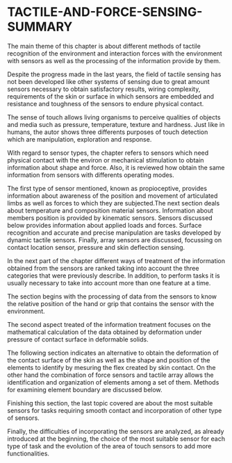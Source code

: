 # TACTILE-AND-FORCE-SENSING-SUMMARY
The main theme of this chapter is about different  methods of tactile recognition of the environment and interaction forces with the environment  with sensors as well as the processing of the information provide by them. 

Despite the progress  made in the last years, the field of tactile sensing has not been developed like other systems of sensing due to great amount sensors necessary to obtain satisfactory results,  wiring complexity,  requirements of the skin or surface in which sensors are embedded and resistance and toughness of the sensors  to endure physical contact. 

The sense of touch allows living organisms to perceive qualities of objects and media such as pressure, temperature, texture and hardness. Just like in humans, the autor shows three differents purposes of touch detection which are manipulation, exploration and response. 

With regard to sensor types, the chapter refers to sensors which need physical contact with the environ or mechanical stimulation to obtain information about shape and force. Also, it is reviewed how obtain the same information from sensors with  differents  operating modes. 

The first type of sensor mentioned, known as propioceptive,  provides information about awareness of the position and movement of articulated limbs  as well as forces to which they are subjected.The next section deals about temperature and composition material sensors. Information about members position is provided by kinematic sensors.  Sensors discussed below provides information about applied loads and forces. Surface recognition and accurate and precise manipulation are tasks developed by dynamic tactile sensors. Finally, array sensors are discussed, focussing on contact location sensor, pressure and skin deflection sensing.

In the next part of the chapter  different ways of treatment of the information obtained  from the sensors are ranked taking into account the three categories  that were previously describe. In addition, to perform tasks it is usually necessary to take into account more than one feature at a time. 

The section begins with the processing of data from the sensors to know the relative position of the hand or grip that contains the sensor with the environment.

The second aspect treated of the information treatment focuses on the  mathematical calculation of the data obtained by deformation under pressure of contact surface in deformable solids.

The following section indicates an alternative to obtain the deformation of the contact surface of the skin as well as the shape and position of the elements to identify  by mesuring the flex created by skin contact.
On the other hand the combination of force sensors and tactile array allows the identification and organization of elements among a set of them. Methods for examining element boundary are discussed below.

Finishing this section, the last topic covered are about the most suitable sensors for tasks requiring smooth contact  and incorporation of other type of sensors.

Finally, the difficulties of incorporating the sensors are analyzed, as already introduced at the beginning, the choice of the most suitable sensor for each type of task and the evolution of the area of touch sensors to add more functionalities.
